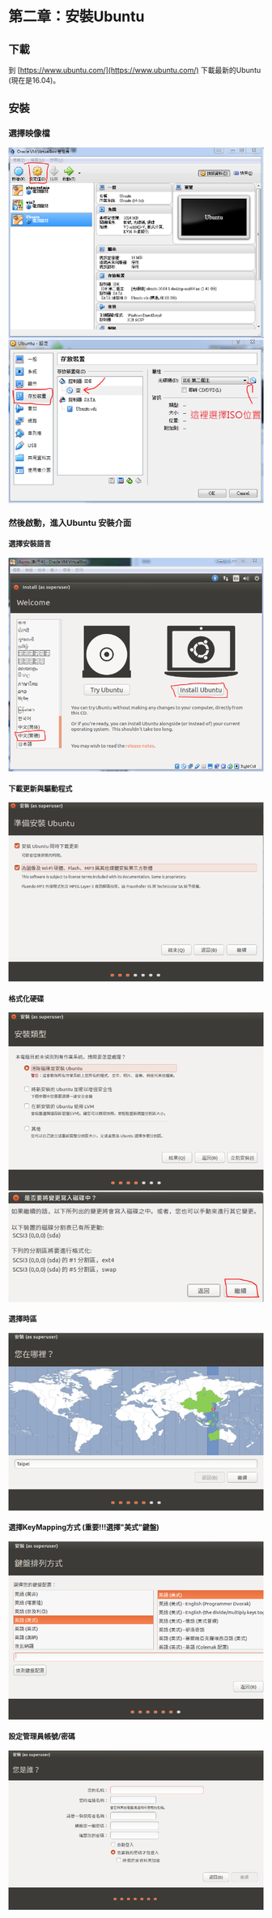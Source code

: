 # 第二章：安裝Ubuntu

## 下載
到 [https://www.ubuntu.com/](https://www.ubuntu.com/) 下載最新的Ubuntu (現在是16.04)。
## 安裝

### 選擇映像檔


![](13.PNG)
![](14.PNG)

### 然後啟動，進入Ubuntu 安裝介面
#### 選擇安裝語言
![](15.PNG)
#### 下載更新與驅動程式
![](16.PNG)
#### 格式化硬碟
![](17.PNG)
![](18.PNG)
#### 選擇時區
![](19.PNG)
#### 選擇KeyMapping方式 (重要!!!選擇"美式"鍵盤)
![](20.PNG)
#### 設定管理員帳號/密碼
![](21.PNG)
